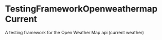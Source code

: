 # TestingFrameworkOpenweathermapCurrent
A testing framework for the Open  Weather Map api (current weather)
